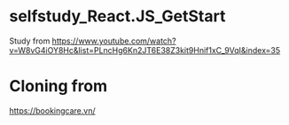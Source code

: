 # selfstudy_React.JS_GetStart
Study from https://www.youtube.com/watch?v=W8vG4iOY8Hc&list=PLncHg6Kn2JT6E38Z3kit9Hnif1xC_9VqI&index=35
# Cloning from
https://bookingcare.vn/